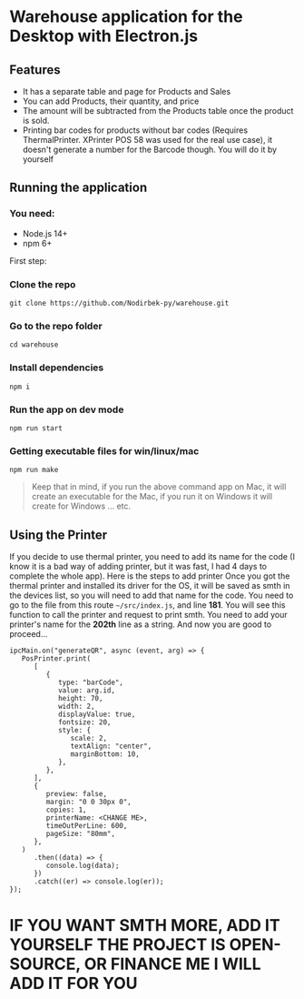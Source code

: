 # Warehouse application for the Desktop with Electron.js

## Features

- It has a separate table and page for Products and Sales
- You can add Products, their quantity, and price
- The amount will be subtracted from the Products table once the product is sold.
- Printing bar codes for products without bar codes (Requires ThermalPrinter. XPrinter POS 58 was used for the real use case), it doesn't generate a number for the Barcode though. You will do it by yourself

## Running the application

### You need:
- Node.js 14+
- npm 6+

First step:

### Clone the repo
`git clone https://github.com/Nodirbek-py/warehouse.git`
### Go to the repo folder
`cd warehouse`
### Install dependencies
`npm i`
### Run the app on dev mode
`npm run start`
### Getting executable files for win/linux/mac
`npm run make`
> Keep that in mind, if you run the above command app on Mac, it will create an executable for the Mac, if you run it on Windows it will create for Windows ... etc.


## Using the Printer
If you decide to use thermal printer, you need to add its name for the code (I know it is a bad way of adding printer, but it was fast, I had 4 days to complete the whole app). Here is the steps to add printer
Once you got the thermal printer and installed its driver for the OS, it will be saved as smth in the devices list, so you will need to add that name for the code. 
You need to go to the file from this route `~/src/index.js`, and line **181**. You will see this function to call the printer and request to print smth. You need to add your printer's name for the **202th** line as a string. And now you are good to proceed...
```
ipcMain.on("generateQR", async (event, arg) => {
   PosPrinter.print(
      [
         {
            type: "barCode",
            value: arg.id,
            height: 70,
            width: 2,
            displayValue: true,
            fontsize: 20,
            style: {
               scale: 2,
               textAlign: "center",
               marginBottom: 10,
            },
         },
      ],
      {
         preview: false,
         margin: "0 0 30px 0",
         copies: 1,
         printerName: <CHANGE ME>,
         timeOutPerLine: 600,
         pageSize: "80mm",
      },
   )
      .then((data) => {
         console.log(data);
      })
      .catch((er) => console.log(er));
});
```


# IF YOU WANT SMTH MORE, ADD IT YOURSELF THE PROJECT IS OPEN-SOURCE, OR FINANCE ME I WILL ADD IT FOR YOU

